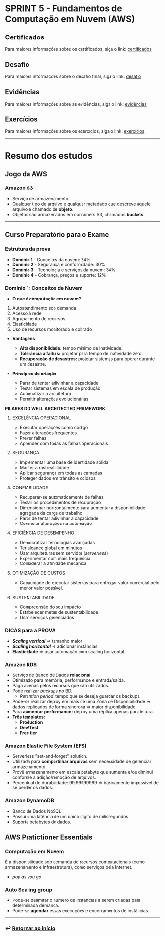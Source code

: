 # SPRINT 5 - Fundamentos de Computação em Nuvem (AWS)


## Certificados
Para maiores informações sobre os certificados, siga o link: [certificados](certificados)

## Desafio
Para maiores informações sobre o desafio final, siga o link: [desafio](desafio)

## Evidências
Para maiores informações sobre as evidências, siga o link: [evidências](evidencias)

## Exercícios
Para maiores informações sobre os exercícios, siga o link: [exercícios](exercicios)

___

# Resumo dos estudos
## Jogo da AWS
### Amazon S3
- Serviço de armazenamento.
- Qualquer tipo de arquivo e qualquer metadado que descreve aquele arquivo é chamado de **objeto**.
- Objetos são armazenados em containers S3, chamados **buckets**.


___
## Curso Preparatório para o Exame
### Estrutura da prova
- **Domínio 1** - Conceitos da nuvem: 24%
- **Domínio 2** - Segurança e conformidade: 30% 
- **Domínio 3** - Tecnologia e serviços da nuvem: 34%
- **Domínio 4** - Cobrança, preços e suporte: 12%

### Domínio 1: Conceitos de Nuvem
- **O que é computação em nuvem?**
1. Autoatendimento sob demanda
2. Acesso à rede
3. Agrupamento de recursos
4. Elasticidade
5. Uso de recursos monitorado e cobrado

- **Vantagens**
    - **Alta disponiblidade:** tempo mínimo de inatividade.
    - **Tolerância a falhas:** projetar para tempo de inatividade zero.
    - **Recuperação de desastres:** projetar sistemas para operar durante um desastre.

- **Princípios de criação**
    - Parar de tentar adivinhar a capacidade
    - Testar sistemas em escala de produção
    - Automatizar a arquitetura
    - Permitir alterações evolucionárias

**PILARES DO WELL ARCHITECTED FRAMEWORK**
1. EXCELÊNCIA OPERACIONAL
    - Executar operações como código
    - Fazer alterações frequentes
    - Prever falhas
    - Aprender com todas as falhas operacionais

2. SEGURANÇA
    - Implementar uma base de identidade sólida
    - Manter a rastreabilidade
    - Aplicar segurança em todas as camadas
    - Proteger dados em trânsito e ociosos

3. CONFIABILIDADE
    - Recuperar-se automaticamente de falhas
    - Testar os procedimentos de recupração
    - Dimensionar horizontalmente para aumentar a disponibilidade agregada da carga de trabalho
    - Parar de tentar adivinhar a capacidade
    - Gerenciar alterações na automação

4. EFICIÊNCIA DE DESEMPENHO
    - Democratizar tecnologias avançadas
    - Ter alcance global em minutos
    - Usar arquiteturas sem servidor (*serverless*)
    - Experimentar com mais frequência
    - Considerar a afinidade mecânica

5. OTIMIZAÇÃO DE CUSTOS
    - Capacidade de executar sistemas para entregar valor comercial pelo menor valor possível.

6. SUSTENTABILIDADE
    - Compreensão do seu impacto
    - Estabelecer metas de sustentabilidade
    - Usar serviços gerenciados
    

### DICAS para a PROVA
- ***Scaling vertical*** => tamanho maior
- ***Scaling horizontal*** => adicionar instâncias
- **Elasticidade** => usar automação com scaling horizontal.




### Amazon RDS
- Serviço de Banco de Dados **relacional**.
- Otimizado para memória, performance e entrada/saída.
- Paga apenas pelos recursos que são utilizados.
- Pode realizar *backups* no BD. 
    - *Retention period*: tempo que se deseja guardar os backups.
- Pode-se realizar deploy em mais de uma Zona de Disponibilidade => dados replicados de forma síncrona => maior disponibilidade.
- Para **aumentar performance:** deploy uma réplica apenas para leitura.
- **Três templates:**
    - **Production**
    - **Dev/Test**
    - **Free tier**

### Amazon Elastic File System (EFS)
- Serverless "set-and-forget" solution.
- Utilizada para **compartilhar arquivos** sem necessidade de gerenciar armazenamento.
- Provê armazenamento em escala petabyte que aumenta e/ou diminui conforme a adição/remoção de arquivos.
- Percentual de durabilidade: 99.99999999 => basicamente impossível de se perder os dados.

### Amazon DynamoDB
- Banco de Dados NoSQL
- Possui uma latência de um único dígito de milissegundos.
- Suporta petabytes de dados.


## AWS Pratictioner Essentials
### Computação em Nuvem 
É a disponibilidade sob demanda de recursos computacionais (como armazenamento e infraestrutura), como serviços pela Internet.
- *pay as you go*

### Auto Scaling group
- Pode-se delimitar o número de instâncias a serem criadas para determinada demanda.
- Pode-se **agendar** essas execuções e encerramentos de instâncias.




___

### ↩️ [Retornar ao início](../README.md)